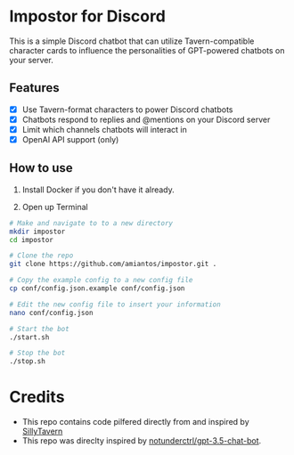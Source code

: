 # Impostor for Discord

This is a simple Discord chatbot that can utilize Tavern-compatible character cards to influence the personalities of GPT-powered chatbots on your server.

## Features

- [x] Use Tavern-format characters to power Discord chatbots
- [x] Chatbots respond to replies and @mentions on your Discord server
- [x] Limit which channels chatbots will interact in
- [x] OpenAI API support (only)

## How to use

1. Install Docker if you don't have it already.

1. Open up Terminal

```sh
# Make and navigate to to a new directory
mkdir impostor
cd impostor

# Clone the repo
git clone https://github.com/amiantos/impostor.git .

# Copy the example config to a new config file
cp conf/config.json.example conf/config.json

# Edit the new config file to insert your information
nano conf/config.json

# Start the bot
./start.sh

# Stop the bot
./stop.sh
```

# Credits

- This repo contains code pilfered directly from and inspired by [SillyTavern](https://github.com/Cohee1207/SillyTavern)
- This repo was direclty inspired by [notunderctrl/gpt-3.5-chat-bot](https://github.com/notunderctrl/gpt-3.5-chat-bot).
